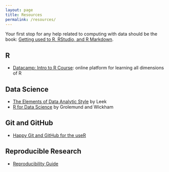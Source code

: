 ```yaml
---
layout: page
title: Resources
permalink: /resources/
---
```


Your first stop for any help related to computing with data should be the book:
[Getting used to R, RStudio, and R
Markdown](https://ismayc.github.io/rbasics-book/).


## R

* [Datacamp: Intro to R Course](https://www.datacamp.com/courses/free-introduction-to-r): 
online platform for learning all dimensions of R


## Data Science

* [The Elements of Data Analytic Style](https://leanpub.com/datastyle) by Leek
* [R for Data Science](http://r4ds.had.co.nz/) by Grolemund and Wickham


## Git and GitHub

* [Happy Git and GitHub for the useR](http://happygitwithr.com/)


## Reproducible Research

* [Reproducibility Guide](http://ropensci.github.io/reproducibility-guide/)
